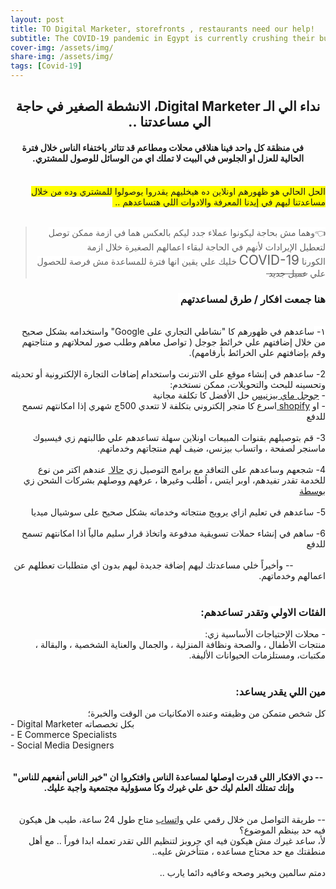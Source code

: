 ```yaml
---
layout: post
title: TO Digital Marketer, storefronts , restaurants need our help!
subtitle: The COVID-19 pandemic in Egypt is currently crushing their businesses.  
cover-img: /assets/img/ 
share-img: /assets/img/ 
tags: [Covid-19]
---
```


<div dir="ltr" style="text-align: left;" trbidi="on">
<div class="separator" style="clear: both; text-align: center;">
</div>
<div dir="rtl" style="text-align: right;">
<h2 style="text-align: center;">
نداء الي الـ Digital Marketer، الانشطة الصغير في حاجة الي مساعدتنا ..&nbsp;</h2>
</div>
<div dir="rtl" style="text-align: right;">
<h4 style="text-align: center;">
&nbsp; &nbsp; &nbsp;في منظقة كل واحد فينا هنلاقي محلات ومطاعم قد تتاثر باختفاء الناس خلال فترة الحالية للعزل او الجلوس في البيت لا تملك اي من الوسائل للوصول للمشتري.</h4>
</div>
<div dir="rtl" style="text-align: right;">
<br /></div>
<div dir="rtl" style="text-align: right;">
<span style="background-color: yellow;">الحل الحالي هو ظهورهم اونلاين ده هيخليهم يقدروا يوصولوا للمشتري وده من خلال مساعدتنا&nbsp;</span><span style="background-color: yellow;">ليهم في إيدنا المعرفة والادوات اللي هتساعدهم ..&nbsp;</span></div>
<div dir="rtl" style="text-align: right;">
<br /></div>
<blockquote class="tr_bq" dir="rtl" style="text-align: center;">
<div style="text-align: right;">
<span face="&quot;trebuchet ms&quot; , sans-serif"><span style="background-color: white;">👈وهما مش بحاجة ليكونوا عملاء جدد ليكم بالعكس هما في ازمة ممكن توصل لتعطيل الإيرادات لأنهم في الحاجة لبقاء اعمالهم الصغيرة خلال ازمة الكورنا&nbsp;</span><span style="font-size: 20.8px; text-align: left;">COVID-19</span><span style="background-color: white;">&nbsp;</span><span style="background-color: white;">خليك علي يقين انها فترة للمساعدة مش فرصة للحصول علي <strike>عميل جديد&nbsp;</strike></span></span></div>
</blockquote>
<h3 dir="rtl" style="text-align: right;">
<span style="background-color: white;">هنا جمعت افكار / طرق لمساعدتهم&nbsp;</span></h3>
<div dir="rtl" style="text-align: right;">
<span style="background-color: white;"><br /></span></div>
<div dir="rtl" style="text-align: right;">
<span style="background-color: white;">١-&nbsp;</span>ساعدهم في ظهورهم كا "نشاطي التجاري على Google" واستخدامه بشكل صحيح من خلال إضافتهم علي خرائط جوجل ( تواصل معاهم وطلب صور لمحلاتهم و منتاجتهم وقم بإضافتهم علي الخرائط بأرقامهم).&nbsp;</div>
<div dir="rtl" style="text-align: right;">
<br /></div>
<div dir="rtl" style="text-align: right;">
2- ساعدهم في إنشاء موقع على الانترنت واستخدام إضافات التجارة الإلكترونية أو تحديثه وتحسينه للبحث والتحويلات، ممكن نستخدم:</div>
<div dir="rtl" style="text-align: right;">
-&nbsp;<a href="https://www.google.com/business/" target="_blank">جوجل ماي بيزنيس</a> حل الأفضل كا تكلفة مجانية&nbsp;</div>
<div dir="rtl" style="text-align: right;">
- او <a href="http://www.shopify.com/" target="_blank">shopify </a>اسرع كا متجر إلكتروني بتكلفة لا تتعدي 500ج شهري إذا امكانتهم تسمح للدفع</div>
<div dir="rtl" style="text-align: right;">
<br /></div>
<div dir="rtl" style="text-align: right;">
3- قم بتوصيلهم بقنوات المبيعات اونلاين سهلة تساعدهم علي طالبتهم زي فيسبوك ماسنجر لصفحة ، واتساب بيزنس، ضيف لهم منتجاتهم وخدماتهم.&nbsp;</div>
<div dir="rtl" style="text-align: right;">
<br /></div>
<div dir="rtl" style="text-align: right;">
4-&nbsp;شجعهم وساعدهم على التعاقد مع برامج التوصيل زي <a href="https://www.halan.com/" target="_blank">حالا </a>&nbsp;عندهم اكتر من نوع للخدمة تقدر تفيدهم، اوبر ايتس ، اُطلب وغيرها ، عرفهم ووصلهم بشركات الشحن زي <a href="http://bosta.co/ar/" target="_blank">بوسطة</a>&nbsp;</div>
<div dir="rtl" style="text-align: right;">
<br /></div>
<div dir="rtl" style="text-align: right;">
5- ساعدهم في تعليم ازاي يرويج منتجاته وخدماته بشكل صحيح على سوشيال ميديا&nbsp;</div>
<div dir="rtl" style="text-align: right;">
<br /></div>
<div dir="rtl" style="text-align: right;">
6-&nbsp;ساهم في إنشاء حملات تسويقية مدفوعة واتخاذ قرار سليم مالياً اذا امكانتهم تسمح للدفع</div>
<div dir="rtl" style="text-align: right;">
<br /></div>
<div dir="rtl" style="text-align: right;">
&nbsp; &nbsp; &nbsp; &nbsp; &nbsp; &nbsp; &nbsp;-- وأخيراً خلي مساعدتك ليهم إضافة جديدة ليهم بدون اي متطلبات تعطلهم عن اعمالهم وخدماتهم.&nbsp;</div>
<div dir="rtl" style="text-align: right;">
<br /></div>
<div dir="rtl" style="text-align: right;">
<h3 style="text-align: right;">
<span style="background-color: white;">الفئات الاولي&nbsp;</span>وتقدر تساعدهم:&nbsp;</h3>
<div>
<span style="background-color: white;">- محلات الإحتياجات الأساسية&nbsp;زي:&nbsp;</span></div>
<span style="background-color: white;">منتجات الأطفال ، والصحة ونظافة المنزلية ، والجمال والعناية الشخصية ، والبقالة ، مكتبات، ومستلزمات الحيوانات الأليفة.</span></div>
<div dir="rtl" style="text-align: right;">
<br /></div>
<h3 dir="rtl" style="text-align: right;">
مين اللي يقدر يساعد:&nbsp;</h3>
<div dir="rtl" style="text-align: right;">
كل شخص متمكن من وظيفته وعنده الامكانيات من الوقت والخبرة؛</div>
<div>
-&nbsp;Digital Marketer بكل تخصصاته&nbsp;</div>
<div>
- E Commerce Specialists&nbsp;</div>
<div>
- Social Media Designers&nbsp;&nbsp;</div>
<div dir="rtl" style="text-align: right;">
<br />
<br /></div>
<div dir="rtl" style="text-align: right;">
<div style="text-align: center;">
<b>-- دي الافكار اللي قدرت اوصلها لمساعدة الناس وافتكروا ان "خير الناس أنفعهم للناس" وإنك تمتلك العلم ليك حق علي غيرك وكا مسؤولية مجتمعية واجبة عليك.&nbsp;</b></div>
</div>
<div dir="rtl" style="text-align: right;">
<div style="text-align: center;">
<br /></div>
</div>
<div dir="rtl" style="text-align: right;">
<br /></div>
<div dir="rtl" style="text-align: right;">
-- طريقة التواصل من خلال رقمي علي&nbsp;<a href="https://wa.me/201066455550?text=DigitalMarkter" target="_blank">واتساب</a>&nbsp;متاح طول 24 ساعة، طيب هل هيكون فيه حد بينظم الموضوع؟</div>
<div dir="rtl" style="text-align: right;">
لأ، ساعد غيرك مش هيكون فيه اي جروبز لتنظيم اللي تقدر تعمله ابدا فوراً .. مع أهل منطقتك مع حد محتاج مساعده ، متتأخرش عليه..<br />
<br /></div>
<div dir="rtl" style="text-align: right;">
<div dir="rtl">
دمتم سالمين وبخير وصحه وعافيه دائما يارب ..&nbsp;</div>
<div dir="rtl">
<br /></div>
</div>
</div>
